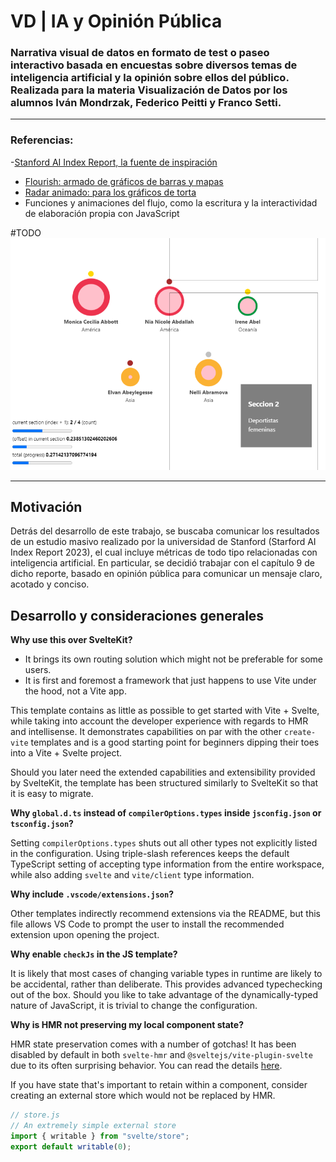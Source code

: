 # VD | IA y Opinión Pública

### Narrativa visual de datos en formato de test o paseo interactivo basada en encuestas sobre diversos temas de inteligencia artificial y la opinión sobre ellos del público. Realizada para la materia Visualización de Datos por los alumnos Iván Mondrzak, Federico Peitti y Franco Setti.

---

### Referencias:

-[Stanford AI Index Report, la fuente de inspiración](https://aiindex.stanford.edu/report/)

- [Flourish: armado de gráficos de barras y mapas](https://flourish.studio/)
- [Radar animado: para los gráficos de torta](https://codepen.io/vii120/pen/yLGYqJq)
- Funciones y animaciones del flujo, como la escritura y la interactividad de elaboración propia con JavaScript

#TODO
![thumbnail](thumbnail.png)

---

## Motivación

Detrás del desarrollo de este trabajo, se buscaba comunicar los resultados de un estudio masivo realizado por la universidad de Stanford (Starford AI Index Report 2023), el cual incluye métricas de todo tipo relacionadas con inteligencia artificial. En particular, se decidió trabajar con el capítulo 9 de dicho reporte, basado en opinión pública para comunicar un mensaje claro, acotado y conciso.

## Desarrollo y consideraciones generales

**Why use this over SvelteKit?**

- It brings its own routing solution which might not be preferable for some users.
- It is first and foremost a framework that just happens to use Vite under the hood, not a Vite app.

This template contains as little as possible to get started with Vite + Svelte, while taking into account the developer experience with regards to HMR and intellisense. It demonstrates capabilities on par with the other `create-vite` templates and is a good starting point for beginners dipping their toes into a Vite + Svelte project.

Should you later need the extended capabilities and extensibility provided by SvelteKit, the template has been structured similarly to SvelteKit so that it is easy to migrate.

**Why `global.d.ts` instead of `compilerOptions.types` inside `jsconfig.json` or `tsconfig.json`?**

Setting `compilerOptions.types` shuts out all other types not explicitly listed in the configuration. Using triple-slash references keeps the default TypeScript setting of accepting type information from the entire workspace, while also adding `svelte` and `vite/client` type information.

**Why include `.vscode/extensions.json`?**

Other templates indirectly recommend extensions via the README, but this file allows VS Code to prompt the user to install the recommended extension upon opening the project.

**Why enable `checkJs` in the JS template?**

It is likely that most cases of changing variable types in runtime are likely to be accidental, rather than deliberate. This provides advanced typechecking out of the box. Should you like to take advantage of the dynamically-typed nature of JavaScript, it is trivial to change the configuration.

**Why is HMR not preserving my local component state?**

HMR state preservation comes with a number of gotchas! It has been disabled by default in both `svelte-hmr` and `@sveltejs/vite-plugin-svelte` due to its often surprising behavior. You can read the details [here](https://github.com/sveltejs/svelte-hmr/tree/master/packages/svelte-hmr#preservation-of-local-state).

If you have state that's important to retain within a component, consider creating an external store which would not be replaced by HMR.

```js
// store.js
// An extremely simple external store
import { writable } from "svelte/store";
export default writable(0);
```
